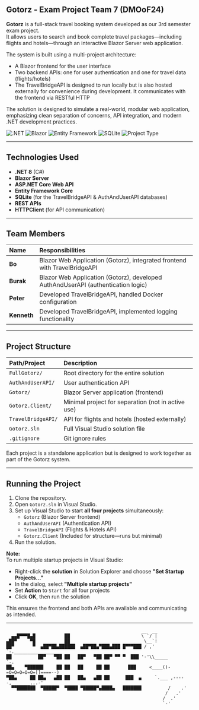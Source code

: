 ## Gotorz - Exam Project Team 7 (DMOoF24)

**Gotorz** is a full-stack travel booking system developed as our 3rd semester exam project.  
It allows users to search and book complete travel packages—including flights and hotels—through an interactive Blazor Server web application.

The system is built using a multi-project architecture:
- A Blazor frontend for the user interface
- Two backend APIs: one for user authentication and one for travel data (flights/hotels)
- The TravelBridgeAPI is designed to run locally but is also hosted externally for convenience during development. It communicates with the frontend via RESTful HTTP

The solution is designed to simulate a real-world, modular web application, emphasizing clean separation of concerns, API integration, and modern .NET development practices.

![.NET](https://img.shields.io/badge/.NET-8.0-blueviolet)
![Blazor](https://img.shields.io/badge/Blazor-Server-green)
![Entity Framework](https://img.shields.io/badge/Entity_Framework-Core-blue)
![SQLite](https://img.shields.io/badge/SQLite-DB-lightgrey)
![Project Type](https://img.shields.io/badge/Project-Exam--Final-orange)

---

## Technologies Used

- **.NET 8** (C#)
- **Blazor Server**
- **ASP.NET Core Web API**
- **Entity Framework Core**
- **SQLite** (for the TravelBridgeAPI & AuthAndUserAPI databases)
- **REST APIs**
- **HTTPClient** (for API communication)

---

## Team Members

| Name        | Responsibilities                                                                 |
|:------------|:----------------------------------------------------------------------------------|
| **Bo**      | Blazor Web Application (Gotorz), integrated frontend with TravelBridgeAPI        |
| **Burak**   | Blazor Web Application (Gotorz), developed AuthAndUserAPI (authentication logic) |
| **Peter**   | Developed TravelBridgeAPI, handled Docker configuration                          |
| **Kenneth** | Developed TravelBridgeAPI, implemented logging functionality                     |

---

## Project Structure

| Path/Project           | Description                                             |
|:------------------------|:--------------------------------------------------------|
| `FullGotorz/`          | Root directory for the entire solution                 |
| `AuthAndUserAPI/`      | User authentication API                                |
| `Gotorz/`              | Blazor Server application (frontend)                   |
| `Gotorz.Client/`       | Minimal project for separation (not in active use)     |
| `TravelBridgeAPI/`     | API for flights and hotels (hosted externally)         |
| `Gotorz.sln`           | Full Visual Studio solution file                       |
| `.gitignore`           | Git ignore rules                                       |

Each project is a standalone application but is designed to work together as part of the Gotorz system.

---

## Running the Project

1. Clone the repository.
2. Open `Gotorz.sln` in Visual Studio.
3. Set up Visual Studio to start **all four projects** simultaneously:
   - `Gotorz` (Blazor Server frontend)
   - `AuthAndUserAPI` (Authentication API)
   - `TravelBridgeAPI` (Flights & Hotels API)
   - `Gotorz.Client` (Included for structure—runs but minimal)
4. Run the solution.

**Note:**  
To run multiple startup projects in Visual Studio:
- Right-click the **solution** in Solution Explorer and choose **"Set Startup Projects..."**  
- In the dialog, select **"Multiple startup projects"**  
- Set **Action** to `Start` for all four projects  
- Click **OK**, then run the solution

This ensures the frontend and both APIs are available and communicating as intended.

---

```
                                                   __  __
  ▄▄█▀▀▀█▄█           ██                           \ `/ |
▄██▀     ▀█           ██                            \__`!
██▀       ▀  ▄██▀██▄██████  ▄██▀██▄▀███▄███ █▀▀▀███ / ,' `-.__________________
██          ██▀   ▀██ ██   ██▀   ▀██ ██▀ ▀▀ ▀  ███ '-'\\_____                  `-.
██▄    ▀██████     ██ ██   ██     ██ ██       ███     <____()-=O=O=O=O=O=[]====--)
▀██▄     ██ ██▄   ▄██ ██   ██▄   ▄██ ██      ███  ▄     `.___ ,-----,_______...-'
  ▀▀███████  ▀█████▀  ▀████ ▀█████▀▄████▄   ███████          /    .'
                                                            /   .'
                                                           /  .'
                                                           `-'
```
